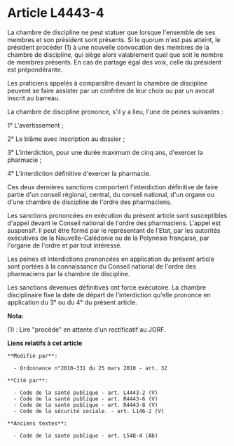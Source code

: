 # Article L4443-4

La chambre de discipline ne peut statuer que lorsque l'ensemble de ses membres et son président sont présents. Si le quorum
n'est pas atteint, le président procéder (1) à une nouvelle convocation des membres de la chambre de discipline, qui siège
alors valablement quel que soit le nombre de membres présents. En cas de partage égal des voix, celle du président est
prépondérante. 

Les praticiens appelés à comparaître devant la chambre de discipline peuvent se faire assister par un confrère de leur choix
ou par un avocat inscrit au barreau. 

La chambre de discipline prononce, s'il y a lieu, l'une de peines suivantes : 

1° L'avertissement ; 

2° Le blâme avec inscription au dossier ; 

3° L'interdiction, pour une durée maximum de cinq ans, d'exercer la pharmacie ; 

4° L'interdiction définitive d'exercer la pharmacie. 

Ces deux dernières sanctions comportent l'interdiction définitive de faire partie d'un conseil régional, central, du conseil
national, d'un organe ou d'une chambre de discipline de l'ordre des pharmaciens. 

Les sanctions prononcées en exécution du présent article sont susceptibles d'appel devant le Conseil national de l'ordre des
pharmaciens. L'appel est suspensif. Il peut être formé par le représentant de l'Etat, par les autorités exécutives de la
Nouvelle-Calédonie ou de la Polynésie française, par l'organe de l'ordre et par tout intéressé. 

Les peines et interdictions prononcées en application du présent article sont portées à la connaissance du Conseil national
de l'ordre des pharmaciens par la chambre de discipline. 

Les sanctions devenues définitives ont force exécutoire. La chambre disciplinaire fixe la date de départ de l'interdiction
qu'elle prononce en application du 3° ou du 4° du présent article.

**Nota:**

(1) : Lire "procède" en attente d'un rectificatif au JORF.

**Liens relatifs à cet article**

	**Modifié par**:

	  - Ordonnance n°2010-331 du 25 mars 2010 - art. 32

	**Cité par**:

	  - Code de la santé publique - art. L4443-2 (V)
	  - Code de la santé publique - art. R4443-6 (V)
	  - Code de la santé publique - art. R4443-8 (V)
	  - Code de la sécurité sociale. - art. L146-2 (V)

	**Anciens textes**:

	  - Code de la santé publique - art. L548-4 (Ab)

